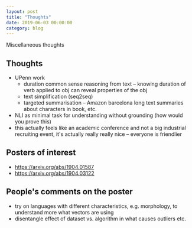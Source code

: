 ```yaml
---
layout: post
title: "Thoughts"
date: 2019-06-03 00:00:00
category: blog
---
```


Miscellaneous thoughts

## Thoughts
* UPenn work
    * duration common sense reasoning from text – knowing duration of verb applied to obj can reveal properties of the obj
    * text simplification (seq2seq)
    * targeted summarisation – Amazon barcelona long text summaries about characters in book, etc.
* NLI as minimal task for understanding without grounding (how would you prove this)
* this actually feels like an academic conference and not a big industrial recruiting event, it's actually really really nice – everyone is friendlier

## Posters of interest
* https://arxiv.org/abs/1904.01587
* https://arxiv.org/abs/1904.03122

## People's comments on the poster
* try on languages with different characteristics, e.g. morphology, to understand more what vectors are using
* disentangle effect of dataset vs. algorithm in what causes outliers etc.
